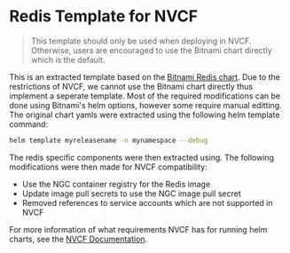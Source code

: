 # Redis Template for NVCF

> This template should only be used when deploying in NVCF. Otherwise, users are
> encouraged to use the Bitnami chart directly which is the default.

This is an extracted template based on the [Bitnami Redis chart](https://github.com/bitnami/charts/tree/main/bitnami/redis).
Due to the restrictions of NVCF, we cannot use the Bitnami chart directly thus
implement a seperate template.
Most of the required modifications can be done using Bitnami's helm options, however
some require manual editting.
The original chart yamls were extracted using the following helm template command:

```bash
helm template myreleasename -n mynamespace --debug
```

The redis specific components were then extracted using.
The following modifications were then made for NVCF compatibility:

- Use the NGC container registry for the Redis image
- Update image pull secrets to use the NGC image pull secret
- Removed references to service accounts which are not supported in NVCF

For more information of what requirements NVCF has for running helm charts, see the
[NVCF Documentation](https://docs.nvidia.com/cloud-functions/user-guide/latest/cloud-function/overview.html).
